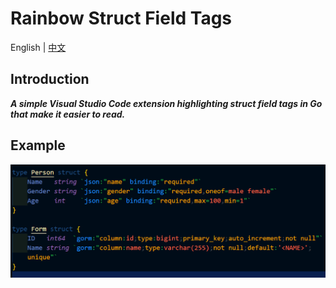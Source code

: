 # Rainbow Struct Field Tags

English | [中文](README.zh.md)

## Introduction

***A simple Visual Studio Code extension highlighting struct field tags in Go that make it easier to read.***

## Example

![demo.png](https://raw.githubusercontent.com/se-dev-pion/rainbow-struct-field-tags/refs/heads/main/images/demo.png)
